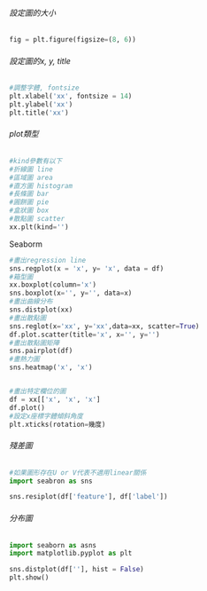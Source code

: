 ###### 設定圖的大小
```Python
fig = plt.figure(figsize=(8, 6))
```

###### 設定圖的x, y, title
```Python
#調整字體, fontsize
plt.xlabel('xx', fontsize = 14)
plt.ylabel('xx')
plt.title('xx')
```

###### plot類型
```Python
#kind參數有以下
#折線圖 line
#區域圖 area
#直方圖 histogram
#長條圖 bar
#圓餅圖 pie
#盒狀圖 box
#散點圖 scatter
xx.plt(kind='')
```

Seaborm
```Python
#畫出regression line
sns.regplot(x = 'x', y= 'x', data = df)
#箱型圖
xx.boxplot(column='x')
sns.boxplot(x='', y='', data=x)
#畫出曲線分布
sns.distplot(xx)
#畫出散點圖
sns.reglot(x='xx', y='xx',data=xx, scatter=True)
df.plot.scatter(title='x', x='', y='')
#畫出散點圖矩陣
sns.pairplot(df)
#畫熱力圖
sns.heatmap('x', 'x')


#畫出特定欄位的圖
df = xx[['x', 'x', 'x']
df.plot()
#設定x座標字體傾斜角度
plt.xticks(rotation=幾度)
```

###### 殘差圖
```Python
#如果圖形存在U or V代表不適用linear關係
import seabron as sns

sns.resiplot(df['feature'], df['label'])
```

###### 分布圖
```Python
import seaborn as asns
import matplotlib.pyplot as plt 

sns.distplot(df[''], hist = False)
plt.show()
```
